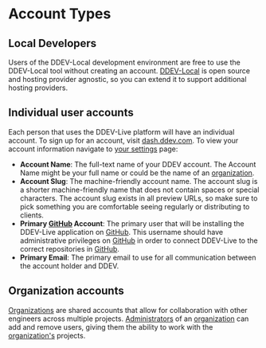 # Account Types

## Local Developers
Users of the DDEV-Local development environment are free to use the DDEV-Local tool without creating an account. [DDEV-Local](https://ddev.readthedocs.io/en/stable/) is open source and hosting provider agnostic, so you can extend it to support additional hosting providers.

## Individual user accounts
Each person that uses the DDEV-Live platform will have an individual account. To sign up for an account, visit [dash.ddev.com](https://dash.ddev.com/). To view your account information navigate to [your settings](https://dash.ddev.com/settings) page:

- **Account Name**: The full-text name of your DDEV account. The Account Name might be your full name or could be the name of an [organization](organizations.md).
- **Account Slug**: The machine-friendly account name. The account slug is a shorter machine-friendly name that does not contain spaces or  special characters. The account slug exists in all preview URLs, so make sure to pick something you are comfortable seeing regularly or distributing to clients.
- **Primary [GitHub](github.md) Account**: The primary user that will be installing the DDEV-Live application on [GitHub](github.md). This username should have administrative privileges on [GitHub](github.md) in order to connect DDEV-Live to the correct repositories in [GitHub](github.md).
- **Primary Email**: The primary email to use for all communication between the account holder and DDEV.

## Organization accounts
[Organizations](organizations.md) are shared accounts that allow for collaboration with other engineers across multiple projects. [Administrators](administration.md) of an [organization](organizations.md) can add and remove users, giving them the ability to work with the [organization's](organizations.md) projects.
